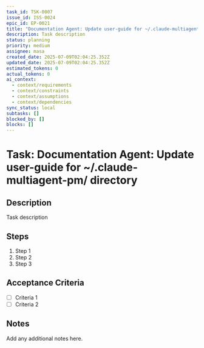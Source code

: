 ```yaml
---
task_id: TSK-0007
issue_id: ISS-0024
epic_id: EP-0021
title: "Documentation Agent: Update user-guide for ~/.claude-multiagent-pm/ directory"
description: Task description
status: planning
priority: medium
assignee: masa
created_date: 2025-07-09T02:04:25.352Z
updated_date: 2025-07-09T02:04:25.352Z
estimated_tokens: 0
actual_tokens: 0
ai_context:
  - context/requirements
  - context/constraints
  - context/assumptions
  - context/dependencies
sync_status: local
subtasks: []
blocked_by: []
blocks: []
---
```


# Task: Documentation Agent: Update user-guide for ~/.claude-multiagent-pm/ directory

## Description
Task description

## Steps
1. Step 1
2. Step 2
3. Step 3

## Acceptance Criteria
- [ ] Criteria 1
- [ ] Criteria 2

## Notes
Add any additional notes here.
